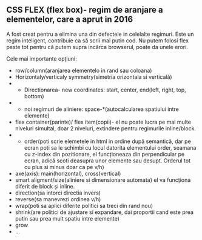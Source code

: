 ## CSS FLEX (flex box)- regim de aranjare a elementelor, care a aprut in 2016
A fost creat pentru a elimina una din defectele in celelalte regimuri.
Este un regim inteligent, contribuie ca să scrii mai putin cod. Nu putem folosi flex peste tot pentru că putem supra incărca browserul, poate da unele erori.

Cele mai importante opțiuni:
- row/column(aranjarea elementelo in rand sau coloana)
- Horizontaly/verticaly symmetry(simetria orizontala si verticală)
- + Directionarea- new coordinates: start, center, end(left, right, top, bottom)
- + noi regimuri de aliniere: space-*(autocalcularea spatiului intre elemente)
- flex container(parinte)/ flex item(copii)- el nu poate lucra pe mai multe niveluri simultal, doar 2 niveluri, extindere pentru regimurile inline/block.
- + order(poti scrie elemetele in html in ordine după semantică, dar pe ecran poti sa le schimbi cu locul datorita elementului order, seamana cu z-index din pozitionare, el funcționeaza din perpendicular pe ecran, adică scoti deasupra unor elemente sau desupt. Orderul tot cu plus si minus doar ca pe v/h)
- axe(axis): main(horizontal), cross(vertical)
- smart aligment/size(aliniere si dimensionare automata) el va funcționa diferit de block și inline.
- direction(sa intorci directia invers)
- reverse(sa manevrezi ordinea v/h)
- wrap(poti sa aplici diferite politici sa treci din rand nou)
- shrink(are politici de ajustare si expandare, dai proportii cand este prea putin sau prea mult spatiu intre elemente)
- grow
- ...